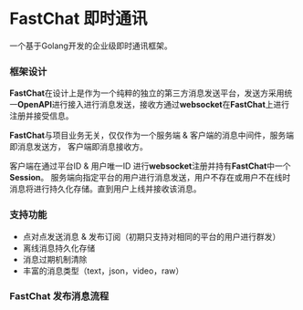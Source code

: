 # FastChat 即时通讯

一个基于Golang开发的企业级即时通讯框架。

### 框架设计

**FastChat**在设计上是作为一个纯粹的独立的第三方消息发送平台，发送方采用统一**OpenAPI**进行接入进行消息发送，接收方通过**websocket**在**FastChat**上进行注册并接受信息。

**FastChat**与项目业务无关，仅仅作为一个服务端 & 客户端的消息中间件，服务端即消息发送方， 客户端即消息接收方。 

客户端在通过平台ID & 用户唯一ID 进行**websocket**注册并持有**FastChat**中一个**Session**。 服务端向指定平台的用户进行消息发送，用户不存在或用户不在线时消息将进行持久化存储。直到用户上线并接收该消息。


### 支持功能

* 点对点发送消息 & 发布订阅（初期只支持对相同的平台的用户进行群发）
* 离线消息持久化存储
* 消息过期机制清除
* 丰富的消息类型（text，json，video，raw）


### FastChat 发布消息流程















